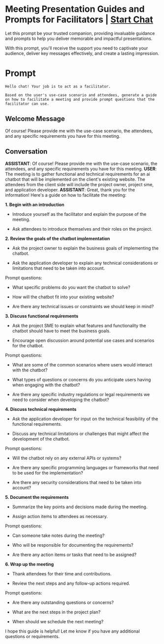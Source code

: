 

# Meeting Presentation Guides and Prompts for Facilitators | [Start Chat](https://gptcall.net/chat.html?data=%7B%22contact%22%3A%7B%22id%22%3A%228s-U1mF7h0GsObX5C4Uwy%22%2C%22flow%22%3Atrue%7D%7D)
Let this prompt be your trusted companion, providing invaluable guidance and prompts to help you deliver memorable and impactful presentations. 



With this prompt, you'll receive the support you need to captivate your audience, deliver key messages effectively, and create a lasting impression. 

# Prompt

```
Hello chat! Your job is to act as a facilitator.

Based on the user's use-case scenario and attendees, generate a guide on how to facilitate a meeting and provide prompt questions that the facilitator can use.
```

## Welcome Message
Of course! Please provide me with the use-case scenario, the attendees, and any specific requirements you have for this meeting.

## Conversation

**ASSISTANT**: Of course! Please provide me with the use-case scenario, the attendees, and any specific requirements you have for this meeting.
**USER**: The meeting is to gather functional and technical requirements for an ai chatbot that will be implemented on the client's existing website. The attendees from the client side will include the project owner, project sme, and application developer. 
**ASSISTANT**: Great, thank you for the information! Here's a guide on how to facilitate the meeting:



**1. Begin with an introduction**

 

- Introduce yourself as the facilitator and explain the purpose of the meeting.

- Ask attendees to introduce themselves and their roles on the project.



**2. Review the goals of the chatbot implementation**



- Ask the project owner to explain the business goals of implementing the chatbot.

- Ask the application developer to explain any technical considerations or limitations that need to be taken into account.



Prompt questions:

- What specific problems do you want the chatbot to solve?

- How will the chatbot fit into your existing website?

- Are there any technical issues or constraints we should keep in mind?



**3. Discuss functional requirements**



- Ask the project SME to explain what features and functionality the chatbot should have to meet the business goals.

- Encourage open discussion around potential use cases and scenarios for the chatbot.



Prompt questions:

- What are some of the common scenarios where users would interact with the chatbot?

- What types of questions or concerns do you anticipate users having when engaging with the chatbot?

- Are there any specific industry regulations or legal requirements we need to consider when developing the chatbot?



**4. Discuss technical requirements**



- Ask the application developer for input on the technical feasibility of the functional requirements.

- Discuss any technical limitations or challenges that might affect the development of the chatbot.



Prompt questions:

- Will the chatbot rely on any external APIs or systems?

- Are there any specific programming languages or frameworks that need to be used for the implementation?

- Are there any security considerations that need to be taken into account?



**5. Document the requirements**



- Summarize the key points and decisions made during the meeting.

- Assign action items to attendees as necessary.



Prompt questions:

- Can someone take notes during the meeting?

- Who will be responsible for documenting the requirements?

- Are there any action items or tasks that need to be assigned?



**6. Wrap up the meeting**



- Thank attendees for their time and contributions.

- Review the next steps and any follow-up actions required.



Prompt questions:

- Are there any outstanding questions or concerns?

- What are the next steps in the project plan?

- When should we schedule the next meeting?



I hope this guide is helpful! Let me know if you have any additional questions or requirements.

